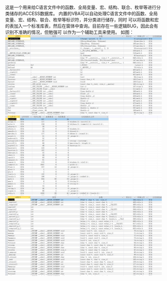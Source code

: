 	

这是一个用来给C语言文件中的函数、全局变量、宏、结构、联合、枚举等进行分类储存的ACCESS数据库。
	内置的VBA可以自动处理C语言文件中的函数、全局变量、宏、结构、联合、枚举等标识符，并分类进行储存，同时
可以将函数和宏的表加入一个标准库表，然后在窗体中查询。目前存在一些逻辑BUG，因此会有识别不准确的情况，但勉强可
以作为一个辅助工具来使用。
如图：
![Image text](https://github.com/lindorx/C-/blob/master/%E6%9F%A5%E8%AF%A2%E8%AE%BE%E8%AE%A14.jpg)
![Image text](https://github.com/lindorx/C-/blob/master/%E6%9F%A5%E8%AF%A2%E8%AE%BE%E8%AE%A15.jpg)
![Image text](https://github.com/lindorx/C-/blob/master/%E6%9F%A5%E8%AF%A2%E8%AE%BE%E8%AE%A19.jpg)
